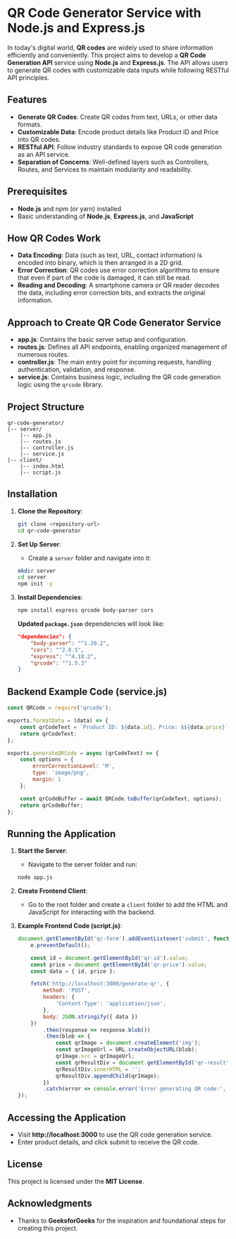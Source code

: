 # QR Code Generator Service with Node.js and Express.js

In today's digital world, **QR codes** are widely used to share information efficiently and conveniently. This project aims to develop a **QR Code Generation API** service using **Node.js** and **Express.js**. The API allows users to generate QR codes with customizable data inputs while following RESTful API principles.

## Features
- **Generate QR Codes**: Create QR codes from text, URLs, or other data formats.
- **Customizable Data**: Encode product details like Product ID and Price into QR codes.
- **RESTful API**: Follow industry standards to expose QR code generation as an API service.
- **Separation of Concerns**: Well-defined layers such as Controllers, Routes, and Services to maintain modularity and readability.

## Prerequisites
- **Node.js** and npm (or yarn) installed
- Basic understanding of **Node.js**, **Express.js**, and **JavaScript**

## How QR Codes Work
- **Data Encoding**: Data (such as text, URL, contact information) is encoded into binary, which is then arranged in a 2D grid.
- **Error Correction**: QR codes use error correction algorithms to ensure that even if part of the code is damaged, it can still be read.
- **Reading and Decoding**: A smartphone camera or QR reader decodes the data, including error correction bits, and extracts the original information.

## Approach to Create QR Code Generator Service
- **app.js**: Contains the basic server setup and configuration.
- **routes.js**: Defines all API endpoints, enabling organized management of numerous routes.
- **controller.js**: The main entry point for incoming requests, handling authentication, validation, and response.
- **service.js**: Contains business logic, including the QR code generation logic using the `qrcode` library.

## Project Structure
```
qr-code-generator/
|-- server/
    |-- app.js
    |-- routes.js
    |-- controller.js
    |-- service.js
|-- client/
    |-- index.html
    |-- script.js
```

## Installation
1. **Clone the Repository**:
   ```bash
   git clone <repository-url>
   cd qr-code-generator
   ```

2. **Set Up Server**:
   - Create a `server` folder and navigate into it:
   ```bash
   mkdir server
   cd server
   npm init -y
   ```

3. **Install Dependencies**:
   ```bash
   npm install express qrcode body-parser cors
   ```

   **Updated `package.json`** dependencies will look like:
   ```json
   "dependencies": {
       "body-parser": "^1.20.2",
       "cors": "^2.8.5",
       "express": "^4.18.2",
       "qrcode": "^1.5.3"
   }
   ```

## Backend Example Code (service.js)
```js
const QRCode = require('qrcode');

exports.formatData = (data) => {
    const qrCodeText = `Product ID: ${data.id}, Price: $${data.price}`;
    return qrCodeText;
};

exports.generateQRCode = async (qrCodeText) => {
    const options = {
        errorCorrectionLevel: 'M',
        type: 'image/png',
        margin: 1
    };

    const qrCodeBuffer = await QRCode.toBuffer(qrCodeText, options);
    return qrCodeBuffer;
};
```

## Running the Application
1. **Start the Server**:
   - Navigate to the server folder and run:
   ```bash
   node app.js
   ```

2. **Create Frontend Client**:
   - Go to the root folder and create a `client` folder to add the HTML and JavaScript for interacting with the backend.
   
3. **Example Frontend Code (script.js)**:
   ```js
   document.getElementById('qr-form').addEventListener('submit', function (e) {
       e.preventDefault();

       const id = document.getElementById('qr-id').value;
       const price = document.getElementById('qr-price').value;
       const data = { id, price };

       fetch('http://localhost:3000/generate-qr', {
           method: 'POST',
           headers: {
               'Content-Type': 'application/json',
           },
           body: JSON.stringify({ data })
       })
           .then(response => response.blob())
           .then(blob => {
               const qrImage = document.createElement('img');
               const qrImageUrl = URL.createObjectURL(blob);
               qrImage.src = qrImageUrl;
               const qrResultDiv = document.getElementById('qr-result');
               qrResultDiv.innerHTML = '';
               qrResultDiv.appendChild(qrImage);
           })
           .catch(error => console.error('Error generating QR code:', error));
   });
   ```

## Accessing the Application
- Visit **http://localhost:3000** to use the QR code generation service.
- Enter product details, and click submit to receive the QR code.

## License
This project is licensed under the **MIT License**.

## Acknowledgments
- Thanks to **GeeksforGeeks** for the inspiration and foundational steps for creating this project.

